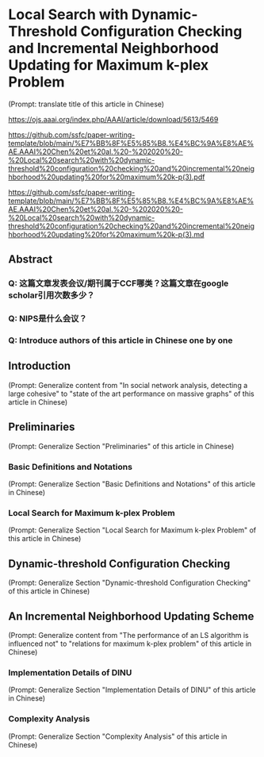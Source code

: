 # Local Search with Dynamic-Threshold Configuration Checking and Incremental Neighborhood Updating for Maximum k-plex Problem

(Prompt: translate title of this article in Chinese)

https://ojs.aaai.org/index.php/AAAI/article/download/5613/5469

https://github.com/ssfc/paper-writing-template/blob/main/%E7%BB%8F%E5%85%B8.%E4%BC%9A%E8%AE%AE.AAAI%20Chen%20et%20al.%20-%202020%20-%20Local%20search%20with%20dynamic-threshold%20configuration%20checking%20and%20incremental%20neighborhood%20updating%20for%20maximum%20k-p(3).pdf

https://github.com/ssfc/paper-writing-template/blob/main/%E7%BB%8F%E5%85%B8.%E4%BC%9A%E8%AE%AE.AAAI%20Chen%20et%20al.%20-%202020%20-%20Local%20search%20with%20dynamic-threshold%20configuration%20checking%20and%20incremental%20neighborhood%20updating%20for%20maximum%20k-p(3).md

## Abstract

### Q: 这篇文章发表会议/期刊属于CCF哪类？这篇文章在google scholar引用次数多少？

### Q: NIPS是什么会议？

### Q: Introduce authors of this article in Chinese one by one

## Introduction

(Prompt: Generalize content from "In social network analysis, detecting a large cohesive" to "state of the art performance on massive graphs" of this article in Chinese)

## Preliminaries

(Prompt: Generalize Section "Preliminaries" of this article in Chinese)

### Basic Definitions and Notations

(Prompt: Generalize Section "Basic Definitions and Notations" of this article in Chinese)

### Local Search for Maximum k-plex Problem

(Prompt: Generalize Section "Local Search for Maximum k-plex Problem" of this article in Chinese)

## Dynamic-threshold Configuration Checking

(Prompt: Generalize Section "Dynamic-threshold Configuration Checking" of this article in Chinese)

## An Incremental Neighborhood Updating Scheme

(Prompt: Generalize content from "The performance of an LS algorithm is influenced not" to "relations for maximum k-plex problem" of this article in Chinese)

### Implementation Details of DINU

(Prompt: Generalize Section "Implementation Details of DINU" of this article in Chinese)

### Complexity Analysis

(Prompt: Generalize Section "Complexity Analysis" of this article in Chinese)